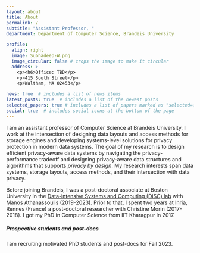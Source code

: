 ```yaml
---
layout: about
title: About
permalink: /
subtitle: "Assistant Professor, "
department: Department of Computer Science, Brandeis University

profile:
  align: right
  image: Subhadeep-W.png
  image_circular: false # crops the image to make it circular
  address: >
    <p><h6>Office: TBD</p>
    <p>415 South Street</p>
    <p>Waltham, MA 02453</p>

news: true  # includes a list of news items
latest_posts: true  # includes a list of the newest posts
selected_papers: true # includes a list of papers marked as "selected={true}"
social: true  # includes social icons at the bottom of the page
---
```


I am an assistant professor of Computer Science at Brandeis University. I work at the intersection of designing data layouts and access methods for storage engines and developing systems-level solutions for privacy protection in modern data systems. The goal of my research is to design efficient privacy-aware data systems by navigating the privacy-performance tradeoff and designing privacy-aware data structures and algorithms that supports <i>privacy by design</i>. My research interests span data systems, storage layouts, access methods, and their intersection with data privacy.

Before joining Brandeis, I was a post-doctoral associate at Boston University in the [Data-intensive Systems and Computing (DiSC) lab](https://disc.bu.edu/) with Manos Athanassoulis (2019-2023). Prior to that, I spent two years at Inria, Rennes (France) a post-doctoral researcher with Christine Morin (2017-2018). I got my PhD in Computer Science from IIT Kharagpur in 2017. 

<h5><b>Prospective students and post-docs</b></h5>
I am recruiting motivated PhD students and post-docs for Fall 2023. 



